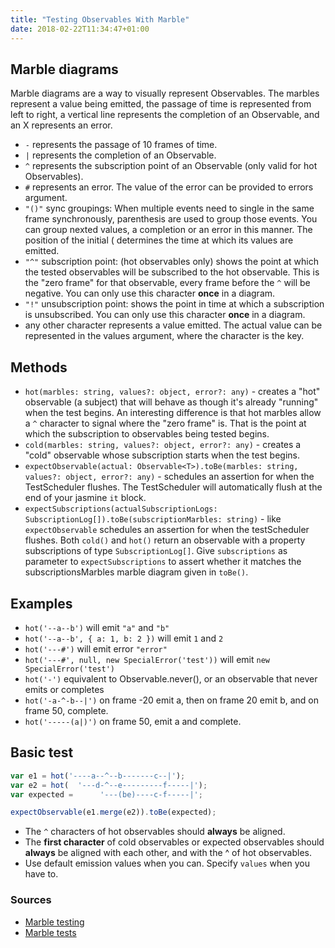 ```yaml
---
title: "Testing Observables With Marble"
date: 2018-02-22T11:34:47+01:00
---
```


## Marble diagrams
Marble diagrams are a way to visually represent Observables. The marbles represent a value being emitted, the passage of time is represented from left to right, a vertical line represents the completion of an Observable, and an X represents an error.

- `-` represents the passage of 10 frames of time.
- `|` represents the completion of an Observable.
- `^` represents the subscription point of an Observable (only valid for hot Observables).
- `#` represents an error. The value of the error can be provided to errors argument.
- `"()"` sync groupings: When multiple events need to single in the same frame synchronously, parenthesis are used to group those events. You can group nexted values, a completion or an error in this manner. The position of the initial ( determines the time at which its values are emitted.
- `"^"` subscription point: (hot observables only) shows the point at which the tested observables will be subscribed to the hot observable. This is the "zero frame" for that observable, every frame before the `^` will be negative. You can only use this character **once** in a diagram.
- `"!"` unsubscription point: shows the point in time at which a subscription is unsubscribed. You can only use this character **once** in a diagram.
- any other character represents a value emitted. The actual value can be represented in the  values argument, where the character is the key.

## Methods
- `hot(marbles: string, values?: object, error?: any)` - creates a "hot" observable (a subject) that will behave as though it's already "running" when the test begins. An interesting difference is that hot marbles allow a `^` character to signal where the "zero frame" is. That is the point at which the subscription to observables being tested begins.
- `cold(marbles: string, values?: object, error?: any)` - creates a "cold" observable whose subscription starts when the test begins.
- `expectObservable(actual: Observable<T>).toBe(marbles: string, values?: object, error?: any)` - schedules an assertion for when the TestScheduler flushes. The TestScheduler will automatically flush at the end of your jasmine `it` block.
- `expectSubscriptions(actualSubscriptionLogs: SubscriptionLog[]).toBe(subscriptionMarbles: string)` - like `expectObservable` schedules an assertion for when the testScheduler flushes. Both `cold()` and `hot()` return an observable with a property subscriptions of type `SubscriptionLog[]`. Give `subscriptions` as parameter to `expectSubscriptions` to assert whether it matches the subscriptionsMarbles marble diagram given in `toBe()`.

## Examples

 - `hot('--a--b')` will emit `"a"` and `"b"`
 - `hot('--a--b', { a: 1, b: 2 })` will emit `1` and `2`
 - `hot('---#')` will emit error `"error"`
 - `hot('---#', null, new SpecialError('test'))` will emit `new SpecialError('test')`
 - `hot('-')` equivalent to Observable.never(), or an observable that never emits or completes
 - `hot('-a-^-b--|')` on frame -20 emit a, then on frame 20 emit b, and on frame 50, complete.
 - `hot('-----(a|)')` on frame 50, emit a and complete.

## Basic test
```js
var e1 = hot('----a--^--b-------c--|');
var e2 = hot(  '---d-^--e---------f-----|');
var expected =      '---(be)----c-f-----|';

expectObservable(e1.merge(e2)).toBe(expected);
```

- The `^` characters of hot observables should **always** be aligned.
- The **first character** of cold observables or expected observables should **always** be aligned with each other, and with the ^ of hot observables.
- Use default emission values when you can. Specify `values` when you have to.



### Sources
- [Marble testing](https://alligator.io/rxjs/marble-testing/)
- [Marble tests](https://github.com/ReactiveX/rxjs/blob/master/doc/writing-marble-tests.md)
